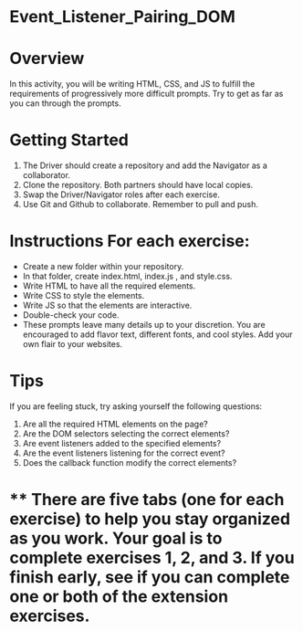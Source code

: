 # Event_Listener_Pairing_DOM

# Overview
In this activity, you will be writing HTML, CSS, and JS to fulfill the requirements of progressively more difficult prompts. Try to get as far as you can through the prompts. 

# Getting Started
1. The Driver should create a repository and add the Navigator as a collaborator.
2. Clone the repository. Both partners should have local copies.
3. Swap the Driver/Navigator roles after each exercise.
4. Use Git and Github to collaborate. Remember to pull and push.

# Instructions For each exercise:

- Create a new folder within your repository.
- In that folder, create index.html, index.js , and style.css.
- Write HTML to have all the required elements.
- Write CSS to style the elements.
- Write JS so that the elements are interactive.
- Double-check your code.
- These prompts leave many details up to your discretion. You are encouraged to add flavor text, different fonts, and cool styles. Add your own flair to your websites.

# Tips
If you are feeling stuck, try asking yourself the following questions:

1. Are all the required HTML elements on the page?
2. Are the DOM selectors selecting the correct elements?
3. Are event listeners added to the specified elements?
4. Are the event listeners listening for the correct event?
5. Does the callback function modify the correct elements?

# ** There are five tabs (one for each exercise) to help you stay organized as you work. Your goal is to complete exercises 1, 2, and 3. If you finish early, see if you can complete one or both of the extension exercises.
